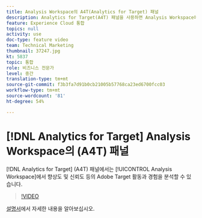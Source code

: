 ```yaml
---
title: Analysis Workspace의 A4T(Analytics for Target) 패널
description: Analytics for Target(A4T) 패널을 사용하면 Analysis Workspace에서 자신 있게 Adobe Target 활동 및 경험을 분석할 수 있습니다.
feature: Experience Cloud 통합
topics: null
activity: use
doc-type: feature video
team: Technical Marketing
thumbnail: 37247.jpg
kt: 5837
topic: 통합
role: 비즈니스 전문가
level: 중간
translation-type: tm+mt
source-git-commit: f3b3fa7d91b0cb21005b57768ca23ed6700fcc03
workflow-type: tm+mt
source-wordcount: '81'
ht-degree: 54%

---
```



# [!DNL Analytics for Target] Analysis Workspace의 (A4T) 패널

[!DNL Analytics for Target] (A4T) 패널에서는 [!UICONTROL Analysis Workspace]에서 향상도 및 신뢰도 등의 Adobe Target 활동과 경험을 분석할 수 있습니다.

>[!VIDEO](https://video.tv.adobe.com/v/37247/?quality=12&learn=on)

[설명서](https://docs.adobe.com/content/help/ko-KR/analytics/analyze/analysis-workspace/panels/a4t-panel.html)에서 자세한 내용을 알아보십시오.
